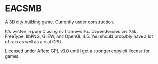 # EACSMB
A 3D city building game. Currently under construction.


It's written in pure C using no frameworks. Dependencies are Xlib, FreeType, libPNG, GLEW, and OpenGL 4.5. You should probably have a lot of ram as well as a real CPU.

Licensed under Affero GPL v3.0 until I get a stronger copyleft license for games.


